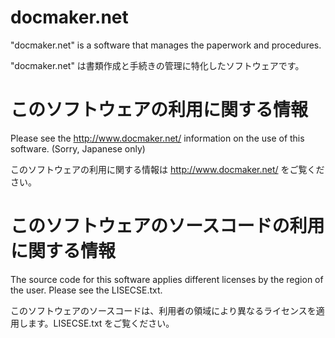 docmaker.net
============

"docmaker.net" is a software that manages the paperwork and procedures.

"docmaker.net" は書類作成と手続きの管理に特化したソフトウェアです。


このソフトウェアの利用に関する情報
==================================

Please see the http://www.docmaker.net/ information on the use of this software. (Sorry, Japanese only)

このソフトウェアの利用に関する情報は http://www.docmaker.net/ をご覧ください。


このソフトウェアのソースコードの利用に関する情報
================================================

The source code for this software applies different licenses by the region of the user. Please see the LISECSE.txt.

このソフトウェアのソースコードは、利用者の領域により異なるライセンスを適用します。LISECSE.txt をご覧ください。



